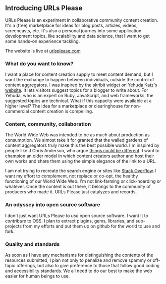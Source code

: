 ## Introducing URLs Please

URLs Please is an experiment in collaborative community content creation. It's a (free) marketplace for ideas for blog posts, articles, videos, screencasts, etc. It's also a personal journey into some application development topics, like scalability and data science, that I want to get some hands-on experience tackling.

The website is live at [urlsplease.com](http://www.urlsplease.com)

### What do you want to know?

I want a place for content creation supply to meet content demand, but I want the exchange to happen between individuals, outside the control of content aggregators.
  I was inspired by the [skribit](http://skribit.com/) widget on [Yehuda Katz's website](http://yehudakatz.com/). It lets visitors suggest topics for a blogger to write about. For Yehuda, who is an expert on Ruby, JavaScript, and web frameworks, the suggested topics are technical. What if this capacity were available at a higher level? The idea for a marketplace or clearinghouse for non-commercial content creation is compelling. 

### Content, community, collaboration

The World Wide Web was intended to be as much about production as consumption. We almost take it for granted that the walled gardens of content aggregators truly make this the best possible world. I'm inspired by people like J Chris Anderson, who argue [things could be different](http://jchrisa.net/drl/_design/sofa/_show/post/Imagine-There-s-No-YouTube). I want to champion an older model in which content creators author and host their own works and share them using the simple elegance of the link to a URL.

I am not trying to recreate the search engine or sites like [Stack Overflow](http://stackoverflow.com/). I want my effort to complement, not replace or co-opt, the healthy functioning of our World Wide Web. I'm not link-farming or click-hoarding or whatever. Once the content is out there, it belongs to the community of producers who made it. URLs Please just catalyzes and records.

### An odyssey into open source software

I don't just want URLs Please to *use* open source software. I want it to *contribute* to OSS. I plan to extract plugins, gems, libraries, and sub-projects from my efforts and put them up on github for the world to use and fork.

### Quality and standards

As soon as I have any mechanisms for distinguishing the contents of the resources submitted, I plan not only to penalize and remove spammy or off-topic offerings, but also to give preference to those that follow good coding and accessibility standards. We all need to do our best to make the web easier for human beings to use.
